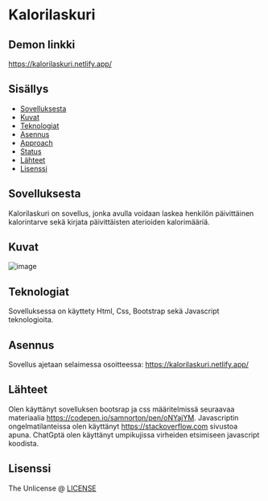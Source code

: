 # Kalorilaskuri


## Demon linkki
https://kalorilaskuri.netlify.app/



## Sisällys

- [Sovelluksesta](#about-the-app)
- [Kuvat](#screenshots)
- [Teknologiat](#technologies)
- [Asennus](#setup)
- [Approach](#approach)
- [Status](#status)
- [Lähteet](#credits)
- [Lisenssi](#license)

## Sovelluksesta
Kalorilaskuri on sovellus, jonka avulla voidaan laskea henkilön päivittäinen 
kalorintarve sekä kirjata päivittäisten aterioiden kalorimääriä.

## Kuvat

![image](https://github.com/user-attachments/assets/f99468fb-26fd-415d-976c-59bee199ec6c)

## Teknologiat
Sovelluksessa on käyttety Html, Css, Bootstrap sekä Javascript teknologioita.

## Asennus
Sovellus ajetaan selaimessa osoitteessa: https://kalorilaskuri.netlify.app/

## Lähteet
Olen käyttänyt sovelluksen bootsrap ja css määritelmissä seuraavaa materiaalia https://codepen.io/samnorton/pen/oNYajYM.
Javascriptin ongelmatilanteissa olen käyttänyt https://stackoverflow.com sivustoa apuna.
ChatGptä olen käyttänyt umpikujissa virheiden etsimiseen javascript koodista.

## Lisenssi

The Unlicense @ [LICENSE](LICENSE)
